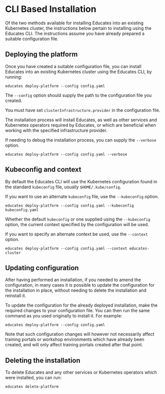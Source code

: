 CLI Based Installation
======================

Of the two methods available for installing Educates into an existing Kubernetes cluster, the instructions below pertain to installing using the Educates CLI. The instructions assume you have already prepared a suitable configuration file.

Deploying the platform
----------------------

Once you have created a suitable configuration file, you can install Educates into an existing Kubernetes cluster using the Educates CLI, by running:

```shell
educates deploy-platform --config config.yaml
```

The `--config` option should supply the path to the configuration file you created.

You must have set `clusterInfrastructure.provider` in the configuration file.

The installation process will install Educates, as well as other services and Kubernetes operators required by Educates, or which are beneficial when working with the specified infrastructure provider.

If needing to debug the installation process, you can supply the `--verbose` option.

```shell
educates deploy-platform --config config.yaml --verbose
```

Kubeconfig and context
----------------------

By default the Educates CLI will use the Kubernetes configuration found in the standard `kubeconfig` file, usually `$HOME/.kube/config`.

If you want to use an alternate `kubeconfig` file, use the `--kubeconfig` option.

```shell
educates deploy-platform --config config.yaml --kubeconfig kubeconfig.yaml
```

Whether the default `kubeconfig` or one supplied using the `--kubeconfig` option, the current context specified by the configuration will be used.

If you want to specify an alternate context be used, use the `--context` option.

```shell
educates deploy-platform --config config.yaml --context educates-cluster
```

Updating configuration
----------------------

After having performed an installation, if you needed to amend the configuration, in many cases it is possible to update the configuration for the installation in place, without needing to delete the installation and reinstall it.

To update the configuration for the already deployed installation, make the required changes to your configuration file. You can then run the same command as you used originally to install it. For example:

```shell
educates deploy-platform --config config.yaml
```

Note that such configuration changes will however not necessarily affect training portals or workshop environments which have already been created, and will only affect training portals created after that point.

Deleting the installation
-------------------------

To delete Educates and any other services or Kubernetes operators which were installed, you can run:

```shell
educates delete-platform
```
